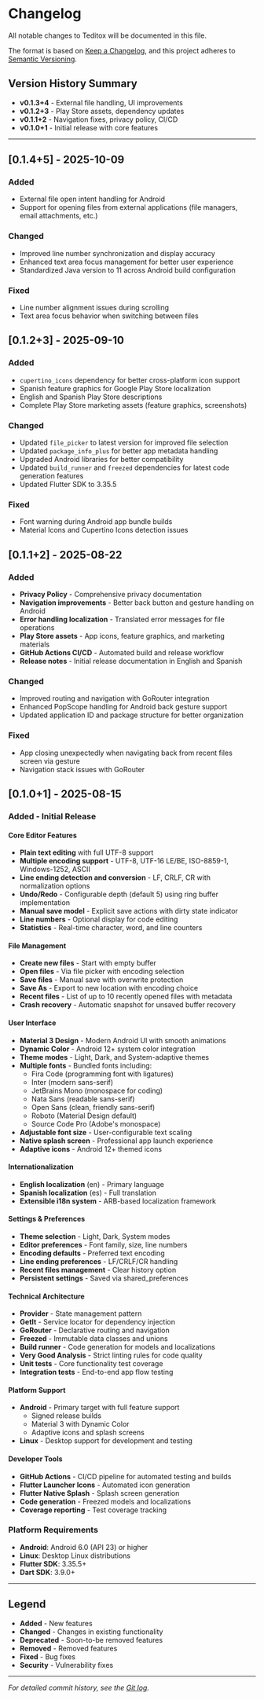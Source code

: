 # Changelog

All notable changes to Teditox will be documented in this file.

The format is based on [Keep a Changelog](https://keepachangelog.com/en/1.0.0/),
and this project adheres to [Semantic Versioning](https://semver.org/spec/v2.0.0.html).

## Version History Summary

- **v0.1.3+4** - External file handling, UI improvements
- **v0.1.2+3** - Play Store assets, dependency updates
- **v0.1.1+2** - Navigation fixes, privacy policy, CI/CD
- **v0.1.0+1** - Initial release with core features

---

## [0.1.4+5] - 2025-10-09

### Added
- External file open intent handling for Android
- Support for opening files from external applications (file managers, email attachments, etc.)

### Changed
- Improved line number synchronization and display accuracy
- Enhanced text area focus management for better user experience
- Standardized Java version to 11 across Android build configuration

### Fixed
- Line number alignment issues during scrolling
- Text area focus behavior when switching between files

## [0.1.2+3] - 2025-09-10

### Added
- `cupertino_icons` dependency for better cross-platform icon support
- Spanish feature graphics for Google Play Store localization
- English and Spanish Play Store descriptions
- Complete Play Store marketing assets (feature graphics, screenshots)

### Changed
- Updated `file_picker` to latest version for improved file selection
- Updated `package_info_plus` for better app metadata handling
- Upgraded Android libraries for better compatibility
- Updated `build_runner` and `freezed` dependencies for latest code generation features
- Updated Flutter SDK to 3.35.5

### Fixed
- Font warning during Android app bundle builds
- Material Icons and Cupertino Icons detection issues

## [0.1.1+2] - 2025-08-22

### Added
- **Privacy Policy** - Comprehensive privacy documentation
- **Navigation improvements** - Better back button and gesture handling on Android
- **Error handling localization** - Translated error messages for file operations
- **Play Store assets** - App icons, feature graphics, and marketing materials
- **GitHub Actions CI/CD** - Automated build and release workflow
- **Release notes** - Initial release documentation in English and Spanish

### Changed
- Improved routing and navigation with GoRouter integration
- Enhanced PopScope handling for Android back gesture support
- Updated application ID and package structure for better organization

### Fixed
- App closing unexpectedly when navigating back from recent files screen via gesture
- Navigation stack issues with GoRouter

## [0.1.0+1] - 2025-08-15

### Added - Initial Release

#### Core Editor Features
- **Plain text editing** with full UTF-8 support
- **Multiple encoding support** - UTF-8, UTF-16 LE/BE, ISO-8859-1, Windows-1252, ASCII
- **Line ending detection and conversion** - LF, CRLF, CR with normalization options
- **Undo/Redo** - Configurable depth (default 5) using ring buffer implementation
- **Manual save model** - Explicit save actions with dirty state indicator
- **Line numbers** - Optional display for code editing
- **Statistics** - Real-time character, word, and line counters

#### File Management
- **Create new files** - Start with empty buffer
- **Open files** - Via file picker with encoding selection
- **Save files** - Manual save with overwrite protection
- **Save As** - Export to new location with encoding choice
- **Recent files** - List of up to 10 recently opened files with metadata
- **Crash recovery** - Automatic snapshot for unsaved buffer recovery

#### User Interface
- **Material 3 Design** - Modern Android UI with smooth animations
- **Dynamic Color** - Android 12+ system color integration
- **Theme modes** - Light, Dark, and System-adaptive themes
- **Multiple fonts** - Bundled fonts including:
  - Fira Code (programming font with ligatures)
  - Inter (modern sans-serif)
  - JetBrains Mono (monospace for coding)
  - Nata Sans (readable sans-serif)
  - Open Sans (clean, friendly sans-serif)
  - Roboto (Material Design default)
  - Source Code Pro (Adobe's monospace)
- **Adjustable font size** - User-configurable text scaling
- **Native splash screen** - Professional app launch experience
- **Adaptive icons** - Android 12+ themed icons

#### Internationalization
- **English localization** (en) - Primary language
- **Spanish localization** (es) - Full translation
- **Extensible i18n system** - ARB-based localization framework

#### Settings & Preferences
- **Theme selection** - Light, Dark, System modes
- **Editor preferences** - Font family, size, line numbers
- **Encoding defaults** - Preferred text encoding
- **Line ending preferences** - LF/CRLF/CR handling
- **Recent files management** - Clear history option
- **Persistent settings** - Saved via shared_preferences

#### Technical Architecture
- **Provider** - State management pattern
- **GetIt** - Service locator for dependency injection
- **GoRouter** - Declarative routing and navigation
- **Freezed** - Immutable data classes and unions
- **Build runner** - Code generation for models and localizations
- **Very Good Analysis** - Strict linting rules for code quality
- **Unit tests** - Core functionality test coverage
- **Integration tests** - End-to-end app flow testing

#### Platform Support
- **Android** - Primary target with full feature support
  - Signed release builds
  - Material 3 with Dynamic Color
  - Adaptive icons and splash screens
- **Linux** - Desktop support for development and testing

#### Developer Tools
- **GitHub Actions** - CI/CD pipeline for automated testing and builds
- **Flutter Launcher Icons** - Automated icon generation
- **Flutter Native Splash** - Splash screen generation
- **Code generation** - Freezed models and localizations
- **Coverage reporting** - Test coverage tracking

### Platform Requirements
- **Android**: Android 6.0 (API 23) or higher
- **Linux**: Desktop Linux distributions
- **Flutter SDK**: 3.35.5+
- **Dart SDK**: 3.9.0+

---

## Legend

- **Added** - New features
- **Changed** - Changes in existing functionality
- **Deprecated** - Soon-to-be removed features
- **Removed** - Removed features
- **Fixed** - Bug fixes
- **Security** - Vulnerability fixes

---

*For detailed commit history, see the [Git log](https://github.com/zp1ke/teditox/commits/main).*
